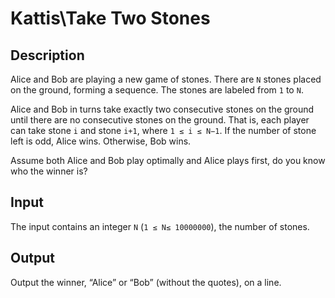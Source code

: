 # Kattis\Take Two Stones

## Description

Alice and Bob are playing a new game of stones. There are `N` stones placed on the ground, forming a sequence. The stones are labeled from `1` to `N`.

Alice and Bob in turns take exactly two consecutive stones on the ground until there are no consecutive stones on the ground. That is, each player can take stone `i` and stone `i+1`, where `1 ≤ i ≤ N−1`. If the number of stone left is odd, Alice wins. Otherwise, Bob wins.

Assume both Alice and Bob play optimally and Alice plays first, do you know who the winner is?

## Input

The input contains an integer `N` (`1 ≤ N≤ 10000000`), the number of stones.

## Output

Output the winner, “Alice” or “Bob” (without the quotes), on a line.